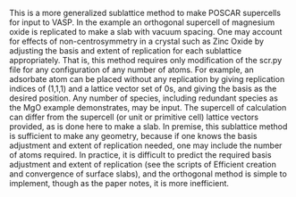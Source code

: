 This is a more generalized sublattice method to make POSCAR supercells for input to VASP.
In the example an orthogonal supercell of magnesium oxide is replicated to make a slab with vacuum spacing.
One may account for effects of non-centrosymmetry in a crystal such as Zinc Oxide by adjusting the basis and extent of replication for each sublattice appropriately.
That is, this method requires only modification of the scr.py file for any configuration of any number of atoms.
For example, an adsorbate atom can be placed without any replication by giving replication indices of (1,1,1) and a lattice vector set of 0s, and giving the basis as the desired position.
Any number of species, including redundant species as the MgO example demonstrates, may be input. The supercell of calculation can differ from the supercell (or unit or primitive cell) lattice vectors provided, as is done here to make a slab.
In premise, this sublattice method is sufficient to make any geometry, because if one knows the basis adjustment and extent of replication needed, one may include the number of atoms required.
In practice, it is difficult to predict the required basis adjustment and extent of replication (see the scripts of Efficient creation and convergence of surface slabs), and the orthogonal method is simple to implement, though as the paper notes, it is more inefficient. 

